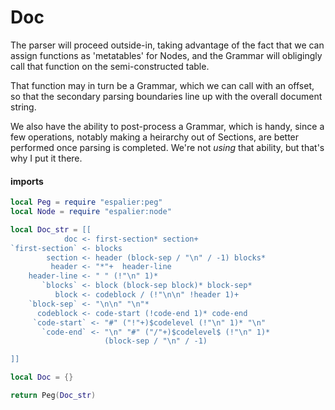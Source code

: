 # Doc

The parser will proceed outside-in, taking advantage of the fact that we can
assign functions as 'metatables' for Nodes, and the Grammar will obligingly
call that function on the semi-constructed table.


That function may in turn be a Grammar, which we can call with an offset, so
that the secondary parsing boundaries line up with the overall document
string.


We also have the ability to post-process a Grammar, which is handy, since a
few operations, notably making a heirarchy out of Sections, are better
performed once parsing is completed.  We're not _using_ that ability, but
that's why I put it there.


#### imports

```lua
local Peg = require "espalier:peg"
local Node = require "espalier:node"
```
```lua
local Doc_str = [[
            doc <- first-section* section+
`first-section` <- blocks
        section <- header (block-sep / "\n" / -1) blocks*
         header <- "*"+  header-line
    header-line <- " " (!"\n" 1)*
       `blocks` <- block (block-sep block)* block-sep*
          block <- codeblock / (!"\n\n" !header 1)+
    `block-sep` <- "\n\n" "\n"*
      codeblock <- code-start (!code-end 1)* code-end
     `code-start` <- "#" ("!"+)$codelevel (!"\n" 1)* "\n"
       `code-end` <- "\n" "#" ("/"+)$codelevel$ (!"\n" 1)*
                     (block-sep / "\n" / -1)

]]
```
```lua
local Doc = {}
```
```lua
return Peg(Doc_str)
```

